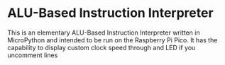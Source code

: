 # ALU-Based Instruction Interpreter
This is an elementary ALU-Based Instruction Interpreter written in MicroPython and intended to be run on the Raspberry Pi Pico.
It has the capability to display custom clock speed through and LED if you uncomment lines 

